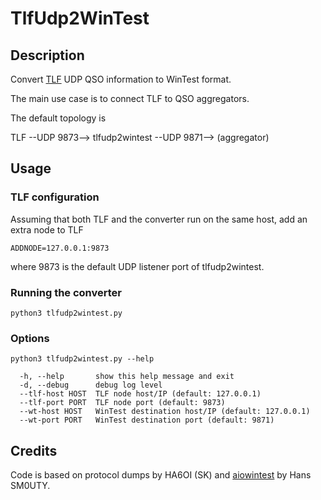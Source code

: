 # TlfUdp2WinTest

## Description

Convert [TLF](https://github.com/tlf/tlf) UDP QSO information to WinTest format.

The main use case is to connect TLF to QSO aggregators.

The default topology is

TLF --UDP 9873--> tlfudp2wintest --UDP 9871--> (aggregator)


## Usage

### TLF configuration

Assuming that both TLF and the converter run on the same host,
add an extra node to TLF

```
ADDNODE=127.0.0.1:9873
```

where 9873 is the default UDP listener port of tlfudp2wintest.

### Running the converter

```
python3 tlfudp2wintest.py
```

### Options

```
python3 tlfudp2wintest.py --help

  -h, --help       show this help message and exit
  -d, --debug      debug log level
  --tlf-host HOST  TLF node host/IP (default: 127.0.0.1)
  --tlf-port PORT  TLF node port (default: 9873)
  --wt-host HOST   WinTest destination host/IP (default: 127.0.0.1)
  --wt-port PORT   WinTest destination port (default: 9871)

```

## Credits

Code is based on protocol dumps by HA6OI (SK)
and [aiowintest](https://github.com/hin/aiowintest) by Hans SM0UTY.

